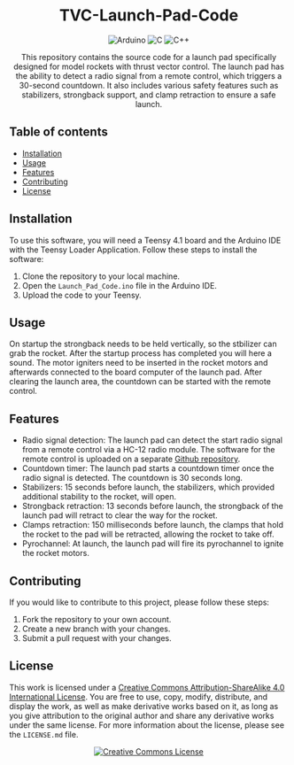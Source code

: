<div align="center">

# TVC-Launch-Pad-Code

![Arduino](https://img.shields.io/badge/-Arduino-00979D?style=for-the-badge&logo=Arduino&logoColor=white)
![C](https://img.shields.io/badge/c-%2300599C.svg?style=for-the-badge&logo=c&logoColor=white)
![C++](https://img.shields.io/badge/c++-%2300599C.svg?style=for-the-badge&logo=c%2B%2B&logoColor=white)

This repository contains the source code for a launch pad specifically designed for model rockets with thrust vector control. The launch pad has the ability to detect a radio signal from a remote control, which triggers a 30-second countdown. It also includes various safety features such as stabilizers, strongback support, and clamp retraction to ensure a safe launch.

</div>

## Table of contents

- [Installation](#installation)
- [Usage](#usage)
- [Features](#features)
- [Contributing](#contributing)
- [License](#license)

## Installation

To use this software, you will need a Teensy 4.1 board and the Arduino IDE with the Teensy Loader Application. Follow these steps to install the software:

1. Clone the repository to your local machine.
2. Open the `Launch_Pad_Code.ino` file in the Arduino IDE.
3. Upload the code to your Teensy.

## Usage

On startup the strongback needs to be held vertically, so the stbilizer can grab the rocket. After the startup process has completed you will here a sound. The motor igniters need to be inserted in the rocket motors and afterwards connected to the board computer of the launch pad. After clearing the launch area, the countdown can be started with the remote control.

## Features

- Radio signal detection: The launch pad can detect the start radio signal from a remote control via a HC-12 radio module. The software for the remote control is uploaded on a separate [Github repository](https://github.com/tomkuttler/TVC-Launch-Pad-Remote).
- Countdown timer: The launch pad starts a countdown timer once the radio signal is detected. The countdown is 30 seconds long.
- Stabilizers: 15 seconds before launch, the stabilizers, which provided additional stability to the rocket, will open.
- Strongback retraction: 13 seconds before launch, the strongback of the launch pad will retract to clear the way for the rocket.
- Clamps retraction: 150 milliseconds before launch, the clamps that hold the rocket to the pad will be retracted, allowing the rocket to take off.
- Pyrochannel: At launch, the launch pad will fire its pyrochannel to ignite the rocket motors.

## Contributing

If you would like to contribute to this project, please follow these steps:

1. Fork the repository to your own account.
2. Create a new branch with your changes.
3. Submit a pull request with your changes.

## License

</a>This work is licensed under a <a rel="license" href="http://creativecommons.org/licenses/by-sa/4.0/">Creative Commons Attribution-ShareAlike 4.0 International License</a>.
You are free to use, copy, modify, distribute, and display the work, as well as make derivative works based on it, as long as you give attribution to the original author and share any derivative works under the same license. For more information about the license, please see the `LICENSE.md` file.
<div align="center">
<a rel="license" href="http://creativecommons.org/licenses/by-sa/4.0/"><img alt="Creative Commons License" style="border-width:0" src="https://i.creativecommons.org/l/by-sa/4.0/88x31.png" /></div>
